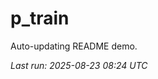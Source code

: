 # p_train

Auto-updating README demo.

<!--START_SECTION:status-->
_Last run: 2025-08-23 08:24 UTC_
<!--END_SECTION:status-->
















































































